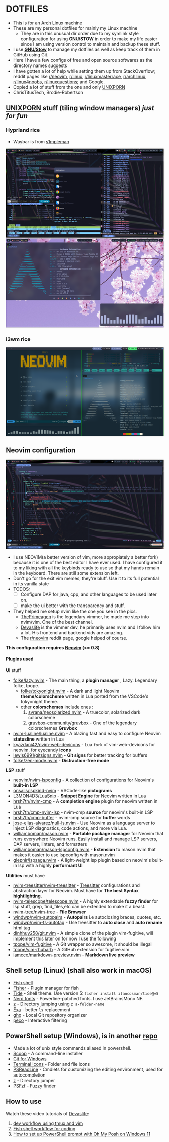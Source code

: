 # DOTFILES

- This is for an [Arch](archlinux.org) Linux machine
- These are my personal dotfiles for mainly my Linux machine 
  - They are in this unusual dir order due to my symlink style configuration for using **GNU/STOW** in order to make my life easier since I am using version control to maintain and backup these stuff.
- I use **[GNU/Stow](https://www.gnu.org/software/stow/)** to manage my dotfiles as well as keep track of them in GitHub using Git.
- Here I have a few configs of free and open source softwares as the directory names suggests
- I have gotten a lot of help while setting them up from StackOverflow; reddit pages like [r/neovim](https://www.reddit.com/r/neovim/), [r/linux](https://www.reddit.com/r/linux/), [r/linuxmasterrace](https://www.reddit.com/r/linuxmasterrace/), [r/archlinux](https://www.reddit.com/r/archlinux/), [r/linux4noobs](https://www.reddit.com/r/linux4noobs/), [r/linuxquestions](https://www.reddit.com/r/linuxquestions/); and Google.
- Copied a lot of stuff from the one and only [UNIXPORN](https://www.reddit.com/r/unixporn/)
- ChrisTitusTech, Brodie-Robertson

## [UNIXPORN](https://www.reddit.com/r/unixporn/) stuff (tiling window managers) _just for fun_

### Hyprland rice

- Waybar is from [s1mpleman](https://github.com/1amSimp1e/dots)

![first Hyprland ss](./assets/images/20230609_17h24m26s_grim2.png)
![second Hyprland ss](./assets/images/archrice4thhyprland1stkasecond.png)

### i3wm rice

![nvim, tmux, i3 screenshot](./assets/images/archrice3rd.png)

## Neovim configuration

![one nvim pic](./assets/images/nvim-showed.png)
<!-- ![second nvim pic](./assets/images/nvim-showed2.png) -->

- I use NEOVIM(a better version of vim, more appropiately a better fork) because it is one of the best editor I have ever used. I have configured it to my liking with all the keybinds ready to use so that my hands remain in the keyboard. There are still some extension left.
- Don't go for the exit vim memes, they're bluff. Use it to its full potential in its vanilla state
- TODOS:
  - [ ] Configure DAP for java, cpp, and other languages to be used later on. 
  - [ ] make the ui better with the transparency and stuff.

- They helped me setup nvim like the one you see in the pics.
  - [ThePrimeagen](https://www.youtube.com/theprimeagen) is the legendary vimmer, he made me step into nvim/vim. One of the best channel.
  - [Devaslife](https://www.youtube.com/devaslife) is the vimmer dev, he primarily uses nvim and I follow him a lot. His frontend and backend vids are amazing.
  - The [r/neovim](https://www.reddit.com/r/neovim/) reddit page, google helped of course.

**This configuration requires [Neovim](https://neovim.io/) (>= 0.8)**

#### **Plugins used** 
<!-- TODO: more plugins to be added -->
**UI** stuff
- [folke/lazy.nvim](https://github.com/folke/lazy.nvim) - The main thing, a **plugin manager** , Lazy. Legendary folke, tpope.
  - [folke/tokyonight.nvim](https://github.com/folke/tokyonight.nvim) - A dark and light Neovim **theme/colorscheme** written in Lua ported from the VSCode's tokyonight theme.
  - other **colorschemes** include ones : 
    1. [svrana/neosolarized.nvim](https://github.com/svrana/neosolarized.nvim) - A truecolor, solarized dark colorscheme
    2. [gruvbox-community/gruvbox](https://github.com/gruvbox-community/gruvbox) - One of the legendary colorschemes **Gruvbox** 
- [nvim-lualine/lualine.nvim](https://github.com/nvim-lualine/lualine.nvim) - A blazing fast and easy to configure Neovim **statusline** written in Lua
- [kyazdani42/nvim-web-devicons](https://github.com/kyazdani42/nvim-web-devicons) - Lua `fork` of vim-web-devicons for neovim, for eyecandy **icons**
- [lewis6991/gitsigns.nvim](https://github.com/lewis6991/gitsigns.nvim) - **Git signs** for better tracking for buffers
- [folke/zen-mode.nvim](https://github.com/folke/zen-mode.nvim) - **Distraction-free mode**
<!-- - [norcalli/nvim-colorizer.lua](https://github.com/norcalli/nvim-colorizer.lua) - A high-performance color highlighter -->
<!-- - [akinsho/nvim-bufferline.lua](https://github.com/akinsho/nvim-bufferline.lua) - A snazzy bufferline -->

**LSP** stuff 
  - [neovim/nvim-lspconfig](https://github.com/neovim/nvim-lspconfig) - A collection of configurations for Neovim's **built-in LSP**
  - [onsails/lspkind-nvim](https://github.com/onsails/lspkind-nvim) - VSCode-like **pictograms**
  - [L3MON4D3/LuaSnip](https://github.com/L3MON4D3/LuaSnip) - **Snippet Engine** for Neovim written in Lua
  - [hrsh7th/nvim-cmp](https://github.com/hrsh7th/nvim-cmp) - A **completion engine** plugin for neovim written in Lua
  - [hrsh7th/cmp-nvim-lsp](https://github.com/hrsh7th/cmp-nvim-lsp) - nvim-cmp **source** for neovim's built-in LSP
  - [hrsh7th/cmp-buffer](https://github.com/hrsh7th/cmp-buffer) - nvim-cmp source for **buffer** words
  - [jose-elias-alvarez/null-ls.nvim](https://github.com/jose-elias-alvarez/null-ls.nvim) - Use Neovim as a language server to inject LSP diagnostics, code actions, and more via Lua.
  - [williamboman/mason.nvim](https://github.com/williamboman/mason.nvim) - **Portable package manager** for Neovim that runs everywhere Neovim runs. Easily install and manage LSP servers, DAP servers, linters, and formatters
  - [williamboman/mason-lspconfig.nvim](https://github.com/williamboman/mason-lspconfig.nvim) - **Extension** to mason.nvim that makes it easier to use lspconfig with mason.nvim
  - [glepnir/lspsaga.nvim](https://github.com/glepnir/lspsaga.nvim) - A light-weight lsp plugin based on neovim's built-in lsp with a highly **performant UI**

**Utilities** must have
- [nvim-treesitter/nvim-treesitter](https://github.com/nvim-treesitter/nvim-treesitter) - [Treesitter](https://github.com/tree-sitter/tree-sitter) configurations and abstraction layer for Neovim. Must have for **The best Syntax hightlighting**.
- [nvim-telescope/telescope.nvim](https://github.com/nvim-telescope/telescope.nvim) - A highly extendable **fuzzy finder** for lsp stuff, grep, find_files,etc can be extended to make it a beast.
- [nvim-tree/nvim-tree](https://github.com/nvim-tree/nvim-tree) - **File Browser**
- [windwp/nvim-autopairs](https://github.com/windwp/nvim-autopairs) - **Autopairs** i.e autoclosing braces, quotes, etc.
- [windwp/nvim-ts-autotag](https://github.com/windwp/nvim-ts-autotag) - Use treesitter to **auto close** and **auto rename** html tag
- [dinhhuy258/git.nvim](https://github.com/dinhhuy258/git.nvim) - A simple clone of the plugin vim-fugitive, will implement this later on for now I use the following
- [tpope/vim-fugitive](https://github.com/tpope/vim-fugitive) - A Git wrapper so awesome, it should be illegal
- [tpope/vim-rhubarb](https://github.com/tpope/vim-rhubarb) - A GitHub extension for fugitive.vim
- [iamcco/markdown-preview.nvim](https://github.com/iamcco/markdown-preview.nvim) - **Markdown live preview**

## Shell setup (Linux) (shall also work in macOS)

- [Fish shell](https://fishshell.com/)
- [Fisher](https://github.com/jorgebucaran/fisher) - Plugin manager for fish
- [Tide](https://github.com/IlanCosman/tide) - Shell theme. Use version 5: `fisher install ilancosman/tide@v5`
- [Nerd fonts](https://github.com/ryanoasis/nerd-fonts) - Powerline-patched fonts. I use JetBrainsMono NF.
- [z](https://github.com/jethrokuan/z) - Directory jumping using `z a-folder-name`
- [Exa](https://the.exa.website/) - better `ls` replacement
- [ghq](https://github.com/x-motemen/ghq) - Local Git repository organizer
- [peco](https://github.com/peco/peco) - Interactive filtering

## PowerShell setup (Windows), is in another [repo](https://github.com/LegioN2004/some-other-stuff/tree/main/Windows/PowerShell7)

- Made a lot of unix style commands aliased in powershell.
- [Scoop](https://scoop.sh/) - A command-line installer
- [Git for Windows](https://gitforwindows.org/)
- [Terminal Icons](https://github.com/devblackops/Terminal-Icons) - Folder and file icons
- [PSReadLine](https://docs.microsoft.com/en-us/powershell/module/psreadline/) - Cmdlets for customizing the editing environment, used for autocompletion
- [z](https://www.powershellgallery.com/packages/z) - Directory jumper
- [PSFzf](https://github.com/kelleyma49/PSFzf) - Fuzzy finder
<!-- 2. - [Oh My Posh](https://ohmyposh.dev/) - Prompt theme engine -->

## How to use

Watch these video tutorials of [Devaslife](https://www.youtube.com/devaslife):

1. [dev workflow using tmux and vim](https://www.youtube.com/watch?v=sSOfr2MtRU8&list=PLxQA0uNgQDCICMRwlOzWAZBPL05XBC_br&index=10)
4. [Fish shell workflow for coding](https://www.youtube.com/watch?v=KKxhf50FIPI)
5. [How to set up PowerShell prompt with Oh My Posh on Windows 11](https://www.youtube.com/watch?v=5-aK2_WwrmM)
<!-- 2. [vim setup to speed up JavaScript coding for my Electron and React Native apps](https://www.youtube.com/watch?v=UZBjt04y4Oo&list=PLxQA0uNgQDCICMRwlOzWAZBPL05XBC_br&index=3) -->
<!--    - [Blogpost](https://dev.to/craftzdog/my-vim-setup-to-speed-up-javascript-coding-for-my-electron-and-react-native-apps-4ebp) -->
<!-- 3. [A productive command-line Git workflow for indie app developers](https://www.youtube.com/watch?v=qKpY7t5m35k&list=PLxQA0uNgQDCICMRwlOzWAZBPL05XBC_br&index=4) -->
<!--    - [Blogpost](https://dev.to/craftzdog/a-productive-command-line-git-workflow-for-indie-app-developers-k7d) -->
